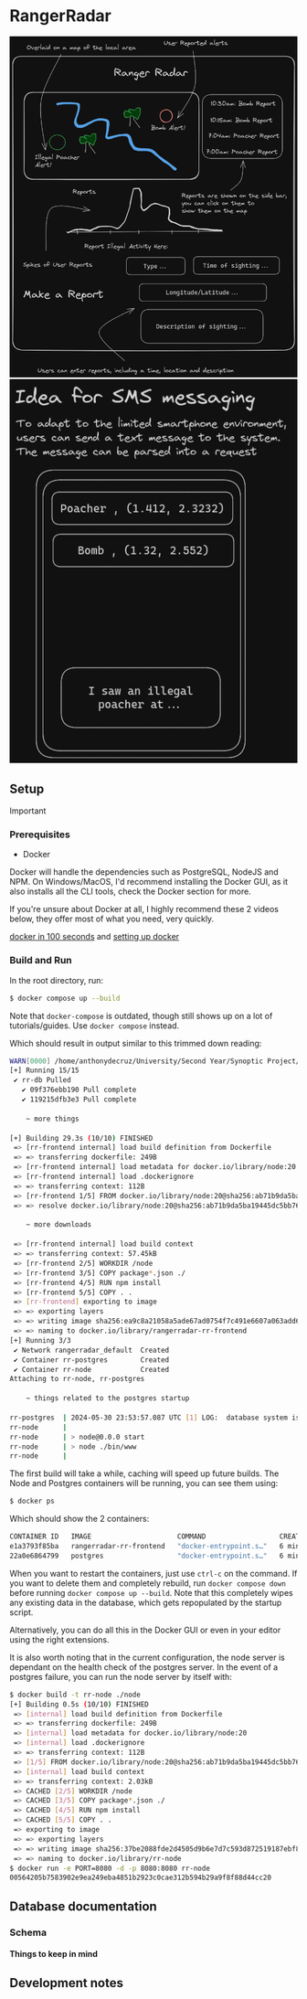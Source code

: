 # RangerRadar

![Image of idea 1](docs/project_diagram_1.png)
![Image of idea 2](docs/project_diagram_2.png)

## Setup

> [!IMPORTANT]
>
> ### Prerequisites
>
> - Docker
>
> Docker will handle the dependencies such as PostgreSQL, NodeJS and NPM.
> On Windows/MacOS, I'd recommend installing the Docker GUI, as it also installs all the CLI tools, check the Docker section for more.
>
> If you're unsure about Docker at all, I highly recommend these 2 videos below, they offer most of what you need, very quickly.
>
> [docker in 100 seconds](https://www.youtube.com/watch?v=Gjnup-PuquQ) and [setting up docker](https://www.youtube.com/watch?v=gAkwW2tuIqE)

### Build and Run

In the root directory, run:

```sh
$ docker compose up --build
```

Note that `docker-compose` is outdated, though still shows up on a lot of tutorials/guides. Use `docker compose` instead.

Which should result in output similar to this trimmed down reading:

```sh
WARN[0000] /home/anthonydecruz/University/Second Year/Synoptic Project/RangerRadar/docker-compose.yml: `version` is obsolete
[+] Running 15/15
 ✔ rr-db Pulled
   ✔ 09f376ebb190 Pull complete
   ✔ 119215dfb3e3 Pull complete

    ~ more things

[+] Building 29.3s (10/10) FINISHED
 => [rr-frontend internal] load build definition from Dockerfile
 => => transferring dockerfile: 249B
 => [rr-frontend internal] load metadata for docker.io/library/node:20
 => [rr-frontend internal] load .dockerignore
 => => transferring context: 112B
 => [rr-frontend 1/5] FROM docker.io/library/node:20@sha256:ab71b9da5ba19445dc5bb76bf99c218941db2c4d70ff4de4e0d9ec90920bfe3f
 => => resolve docker.io/library/node:20@sha256:ab71b9da5ba19445dc5bb76bf99c218941db2c4d70ff4de4e0d9ec90920bfe3f

    ~ more downloads

 => [rr-frontend internal] load build context
 => => transferring context: 57.45kB
 => [rr-frontend 2/5] WORKDIR /node
 => [rr-frontend 3/5] COPY package*.json ./
 => [rr-frontend 4/5] RUN npm install
 => [rr-frontend 5/5] COPY . .
 => [rr-frontend] exporting to image
 => => exporting layers
 => => writing image sha256:ea9c8a21058a5ade67ad0754f7c491e6607a063add60610b6948cf8fa93c9109
 => => naming to docker.io/library/rangerradar-rr-frontend
[+] Running 3/3
 ✔ Network rangerradar_default  Created
 ✔ Container rr-postgres        Created
 ✔ Container rr-node            Created
Attaching to rr-node, rr-postgres

    ~ things related to the postgres startup

rr-postgres  | 2024-05-30 23:53:57.087 UTC [1] LOG:  database system is ready to accept connections
rr-node      |
rr-node      | > node@0.0.0 start
rr-node      | > node ./bin/www
rr-node      |
```

The first build will take a while, caching will speed up future builds.
The Node and Postgres containers will be running, you can see them using:

```sh
$ docker ps
```

Which should show the 2 containers:

```sh
CONTAINER ID   IMAGE                     COMMAND                  CREATED         STATUS                   PORTS                                                 NAMES
e1a3793f85ba   rangerradar-rr-frontend   "docker-entrypoint.s…"   6 minutes ago   Up 2 seconds             3000/tcp, 0.0.0.0:8080->8080/tcp, :::8080->8080/tcp   rr-node
22a0e6864799   postgres                  "docker-entrypoint.s…"   6 minutes ago   Up 4 seconds (healthy)   0.0.0.0:5432->5432/tcp, :::5432->5432/tcp             rr-postgres
```

When you want to restart the containers, just use `ctrl-c` on the command. If you want to delete them and completely rebuild, run `docker compose down` before running `docker compose up --build`. Note that this completely wipes any existing data in the database, which gets repopulated by the startup script.

Alternatively, you can do all this in the Docker GUI or even in your editor using the right extensions.

It is also worth noting that in the current configuration, the node server is dependant on the health check of the postgres server. In the event of a postgres failure, you can run the node server by itself with:

```sh
$ docker build -t rr-node ./node
[+] Building 0.5s (10/10) FINISHED                                                                                                                                                                    docker:default
 => [internal] load build definition from Dockerfile                                                                                                                                                            0.0s
 => => transferring dockerfile: 249B                                                                                                                                                                            0.0s
 => [internal] load metadata for docker.io/library/node:20                                                                                                                                                      0.4s
 => [internal] load .dockerignore                                                                                                                                                                               0.0s
 => => transferring context: 112B                                                                                                                                                                               0.0s
 => [1/5] FROM docker.io/library/node:20@sha256:ab71b9da5ba19445dc5bb76bf99c218941db2c4d70ff4de4e0d9ec90920bfe3f                                                                                                0.0s
 => [internal] load build context                                                                                                                                                                               0.0s
 => => transferring context: 2.03kB                                                                                                                                                                             0.0s
 => CACHED [2/5] WORKDIR /node                                                                                                                                                                                  0.0s
 => CACHED [3/5] COPY package*.json ./                                                                                                                                                                          0.0s
 => CACHED [4/5] RUN npm install                                                                                                                                                                                0.0s
 => CACHED [5/5] COPY . .                                                                                                                                                                                       0.0s
 => exporting to image                                                                                                                                                                                          0.0s
 => => exporting layers                                                                                                                                                                                         0.0s
 => => writing image sha256:37be2088fde2d4505d9b6e7d7c593d872519187ebf8d9d675aa22f80f274ff79                                                                                                                    0.0s
 => => naming to docker.io/library/rr-node                                                                                                                                                                      0.0s
$ docker run -e PORT=8080 -d -p 8080:8080 rr-node
00564205b7583902e9ea249eba4851b2923c0cae312b594b29a9f8f88d44cc20
```

## Database documentation

### Schema

#### Things to keep in mind

## Development notes
